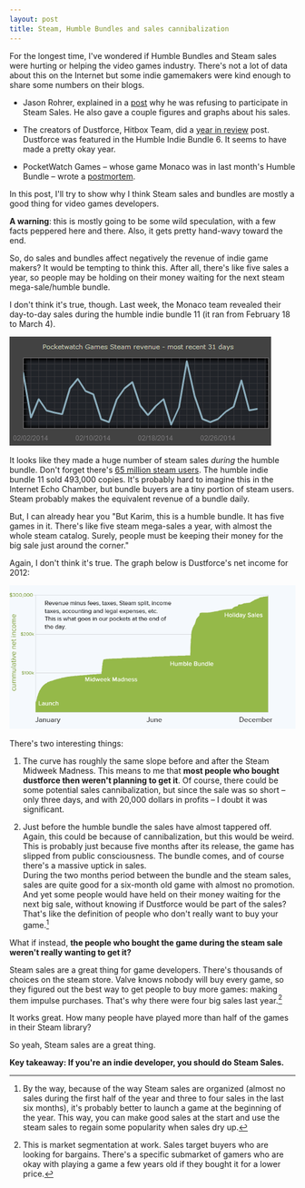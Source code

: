```yaml
---
layout: post
title: Steam, Humble Bundles and sales cannibalization
---
```


For the longest time, I've wondered if Humble Bundles and Steam sales were hurting or helping the video games industry. 
There's not a lot of data about this on the Internet but some indie gamemakers were kind enough to share some numbers on their blogs.


- Jason Rohrer, explained in a [post](http://thecastledoctrine.net/seedBlogs.php?action=display_post&post_id=jasonrohrer_1389812989_0&show_author=1&show_date=1) why he was refusing to participate in Steam Sales. He also gave a couple figures and graphs about his sales.

- The creators of Dustforce, Hitbox Team, did a [year in review](http://hitboxteam.com/dustforce-sales-figures) post. Dustforce was featured in the Humble Indie Bundle 6. It seems to have made a pretty okay year.

- PocketWatch Games &ndash; whose game Monaco was in last month's Humble Bundle &ndash; wrote a [postmortem](http://blog.pocketwatchgames.com/post/78594124321/humble-bundle-post-mortem-750k-monacos-sold).

In this post, I'll try to show why I think Steam sales and bundles are mostly a good thing for video games developers.

**A warning**: this is mostly going to be some wild speculation, with a few facts peppered here and there. Also, it gets pretty hand-wavy toward the end.

<!-- more -->

So, do sales and bundles affect negatively the revenue of indie game makers? It would be tempting to think this. After all, there's like five sales a year, so people may be holding on their money waiting for the next steam mega-sale/humble bundle.

I don't think it's true, though. Last week, the Monaco team revealed their day-to-day sales during the humble indie bundle 11 (it ran from February 18 to March 4).

![monaco sales](/images/steam_bundles/monaco_sales.png)

It looks like they made a huge number of steam sales *during* the humble bundle. Don't forget there's [65 million steam users](http://store.steampowered.com/news/12396/). The humble indie bundle 11 sold 493,000 copies. It's probably hard to imagine this in the Internet Echo Chamber, but bundle buyers are a tiny portion of steam users. Steam probably makes the equivalent revenue of a bundle daily.

But, I can already hear you "But Karim, this is a humble bundle. It has five games in it. There's like five steam mega-sales a year, with almost the whole steam catalog. Surely, people must be keeping their money for the big sale just around the corner."

Again, I don't think it's true. The graph below is Dustforce's net income for 2012:

![dustforce net income](/images/steam_bundles/dustforce_net_income.png)

There's two interesting things: 

1. The curve has roughly the same slope before and after the Steam Midweek Madness. This means to me that **most people who bought dustforce then weren't planning to get it**. Of course, there could be some potential sales cannibalization, but since the sale was so short &ndash; only three days, and with 20,000 dollars in profits &ndash; I doubt it was significant.

2. Just before the humble bundle the sales have almost tappered off. Again, this could be because of cannibalization, but this would be weird. This is probably just because five months after its release, the game has slipped from public consciousness. The bundle comes, and of course there's a massive uptick in sales. <br>During the two months period between the bundle and the steam sales, sales are quite good for a six-month old game with almost no promotion. And yet some people would have held on their money waiting for the next big sale, without knowing if Dustforce would be part of the sales? That's like the definition of people who don't really want to buy your game.[^2]

What if instead, **the people who bought the game during the steam sale weren't really wanting to get it?**

Steam sales are a great thing for game developers. There's thousands of choices on the steam store. Valve knows nobody will buy every game, so they figured out the best way to get people to buy more games: making them impulse purchases. That's why there were four big sales last year.[^segmentation]

It works great. How many people have played more than half of the games in their Steam library?

So yeah, Steam sales are a great thing.

**Key takeaway: If you're an indie developer, you should do Steam Sales.**


[^2]: By the way, because of the way Steam sales are organized (almost no sales during the first half of the year and three to four sales in the last six months), it's probably better to launch a game at the beginning of the year. This way, you can make good sales at the start and use the steam sales to regain some popularity when sales dry up. 


[^segmentation]: This is market segmentation at work. Sales target buyers who are looking for bargains. There's a specific submarket of gamers who are okay with playing a game a few years old if they bought it for a lower price.
